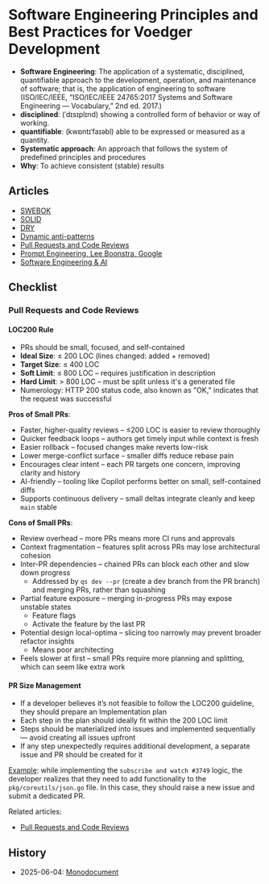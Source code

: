 # Software Engineering Principles and Best Practices for Voedger Development

- **Software Engineering**: The application of a systematic, disciplined, quantifiable approach to the development, operation, and maintenance of software; that is, the application of engineering
to software (ISO/IEC/IEEE, “ISO/IEC/IEEE 24765:2017 Systems and Software Engineering — Vocabulary,” 2nd ed. 2017.)
- **disciplined**: (ˈdɪsɪplɪnd) showing a controlled form of behavior or way of working.
- **quantifiable**: (kwɒntɪˈfaɪəbl) able to be expressed or measured as a quantity.
- **Systematic approach**: An approach that follows the system of predefined principles and procedures
- **Why**: To achieve consistent (stable) results

## Articles

- [SWEBOK](se-swebok.md)
- [SOLID](se-solid.md)
- [DRY](se-dry.md)
- [Dynamic anti-patterns](se-antipatterns-dyn.md)
- [Pull Requests and Code Reviews](se-pr.md)
- [Prompt Engineering, Lee Boonstra, Google](se-pe.md)
- [Software Engineering & AI](se-ai.md)

## Checklist

### Pull Requests and Code Reviews

#### LOC200 Rule

- PRs should be small, focused, and self-contained
- **Ideal Size**: ≤ 200 LOC (lines changed: added + removed)
- **Target Size**: ≤ 400 LOC
- **Soft Limit**: ≤ 800 LOC – requires justification in description
- **Hard Limit**: > 800 LOC – must be split unless it's a generated file
- Numerology: HTTP 200 status code, also known as "OK," indicates that the request was successful

**Pros of Small PRs**:

- Faster, higher-quality reviews – ≤200 LOC is easier to review thoroughly
- Quicker feedback loops – authors get timely input while context is fresh
- Easier rollback – focused changes make reverts low-risk
- Lower merge-conflict surface – smaller diffs reduce rebase pain
- Encourages clear intent – each PR targets one concern, improving clarity and history
- AI-friendly – tooling like Copilot performs better on small, self-contained diffs
- Supports continuous delivery – small deltas integrate cleanly and keep `main` stable

**Cons of Small PRs**:

- Review overhead – more PRs means more CI runs and approvals
- Context fragmentation – features split across PRs may lose architectural cohesion
- Inter-PR dependencies – chained PRs can block each other and slow down progress
  - Addressed by `qs dev --pr` (create a dev branch from the PR branch) and merging PRs, rather than squashing
- Partial feature exposure – merging in-progress PRs may expose unstable states
  - Feature flags
  - Activate the feature by the last PR
- Potential design local-optima – slicing too narrowly may prevent broader refactor insights
  - Means poor architecting
- Feels slower at first – small PRs require more planning and splitting, which can seem like extra work

#### PR Size Management

- If a developer believes it’s not feasible to follow the LOC200 guideline, they should prepare an Implementation plan
- Each step in the plan should ideally fit within the 200 LOC limit
- Steps should be materialized into issues and implemented sequentially — avoid creating all issues upfront
- If any step unexpectedly requires additional development, a separate issue and PR should be created for it

[Example](https://github.com/voedger/voedger/issues/3704): while implementing the `subscribe and watch #3749` logic, the developer realizes that they need to add functionality to the `pkg/coreutils/json.go` file. In this case, they should raise a new issue and submit a dedicated PR.

Related articles:

- [Pull Requests and Code Reviews](se-pr.md)

## History

- 2025-06-04: [Monodocument](https://github.com/voedger/voedger-kb/blob/ff72bf1743f6f979f355cb31d78ef2461cc9b454/se.md#L26)
